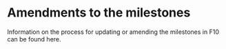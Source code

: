 # **Amendments to the milestones**
Information on the process for updating or amending the milestones in F10 can be found here.
